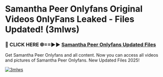# Samantha Peer Onlyfans Original Videos 0nlyFans Leaked - Files Updated! (3mlws)

<h3>🔴 CLICK HERE 🌐==►► <a href="https://tinyurl.com/x26r9saj" rel="nofollow">Samantha Peer Onlyfans Updated Files</a></h3>

Get Samantha Peer Onlyfans and all content. Now you can access all videos and pictures of Samantha Peer Onlyfans. New Updated Files 2025!

[![3mlws](https://i.imgur.com/LkgZPqh.gif)](https://tinyurl.com/x26r9saj)
